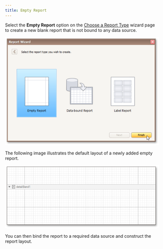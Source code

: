 ```yaml
---
title: Empty Report
---
```

Select the **Empty Report** option on the [Choose a Report Type](../../../../../interface-elements-for-desktop/articles/report-designer/report-designer-for-winforms/report-wizard/choose-a-report-type.md) wizard page to create a new blank report that is not bound to any data source.

![eud-win-report-wizard-empty-report](../../../../images/Img126645.png)

The following image illustrates the default layout of a newly added empty report.
 

![eud-win-empty-report-layout](../../../../images/Img126646.png)

You can then bind the report to a required data source and construct the report layout.